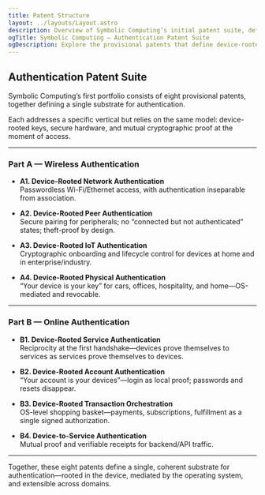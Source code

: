 ```yaml
---
title: Patent Structure
layout: ../layouts/Layout.astro
description: Overview of Symbolic Computing’s initial patent suite, defining device-rooted trust across eight verticals.
ogTitle: Symbolic Computing — Authentication Patent Suite
ogDescription: Explore the provisional patents that define device-rooted trust across networks, peers, IoT, physical access, services, accounts, checkout, and service-to-service.
---
```


## Authentication Patent Suite

Symbolic Computing’s first portfolio consists of eight provisional patents, together defining a single substrate for authentication.  

Each addresses a specific vertical but relies on the same model: device-rooted keys, secure hardware, and mutual cryptographic proof at the moment of access.

---

### Part A — Wireless Authentication

- **A1. Device-Rooted Network Authentication**  
  Passwordless Wi-Fi/Ethernet access, with authentication inseparable from association.  

- **A2. Device-Rooted Peer Authentication**  
  Secure pairing for peripherals; no “connected but not authenticated” states; theft-proof by design.  

- **A3. Device-Rooted IoT Authentication**  
  Cryptographic onboarding and lifecycle control for devices at home and in enterprise/industry.  

- **A4. Device-Rooted Physical Authentication**  
  “Your device is your key” for cars, offices, hospitality, and home—OS-mediated and revocable.  

---

### Part B — Online Authentication

- **B1. Device-Rooted Service Authentication**  
  Reciprocity at the first handshake—devices prove themselves to services as services prove themselves to devices.  

- **B2. Device-Rooted Account Authentication**  
  “Your account is your devices”—login as local proof; passwords and resets disappear.  

- **B3. Device-Rooted Transaction Orchestration**  
  OS-level shopping basket—payments, subscriptions, fulfillment as a single signed authorization.  

- **B4. Device-to-Service Authentication**  
  Mutual proof and verifiable receipts for backend/API traffic.  

---

Together, these eight patents define a single, coherent substrate for authentication—rooted in the device, mediated by the operating system, and extensible across domains.
